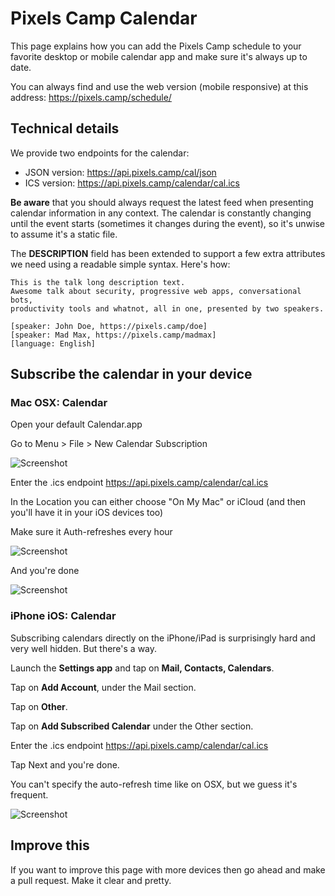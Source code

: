# Pixels Camp Calendar

This page explains how you can add the Pixels Camp schedule to your favorite desktop or mobile calendar app and make sure it's always up to date.

You can always find and use the web version (mobile responsive) at this address: https://pixels.camp/schedule/

## Technical details

We provide two endpoints for the calendar:

 * JSON version: https://api.pixels.camp/cal/json
 * ICS version: https://api.pixels.camp/calendar/cal.ics

**Be aware** that you should always request the latest feed when presenting calendar information in any context. The calendar is constantly changing until the event starts (sometimes it changes during the event), so it's unwise to assume it's a static file.

The **DESCRIPTION** field has been extended to support a few extra attributes we need using a readable simple syntax. Here's how:

```
This is the talk long description text.
Awesome talk about security, progressive web apps, conversational bots,
productivity tools and whatnot, all in one, presented by two speakers.

[speaker: John Doe, https://pixels.camp/doe]
[speaker: Mad Max, https://pixels.camp/madmax]
[language: English]
```

## Subscribe the calendar in your device

### Mac OSX: Calendar

Open your default Calendar.app

Go to Menu > File > New Calendar Subscription

![Screenshot](https://github.com/PixelsCamp/pixels_camp_2016/blob/master/img/osx_start.png?raw=true)

Enter the .ics endpoint https://api.pixels.camp/calendar/cal.ics

In the Location you can either choose "On My Mac" or iCloud (and then you'll have it in your iOS devices too)

Make sure it Auth-refreshes every hour

![Screenshot](https://github.com/PixelsCamp/pixels_camp_2016/blob/master/img/osx_settings.png?raw=true)

And you're done

![Screenshot](https://github.com/PixelsCamp/pixels_camp_2016/blob/master/img/osx_subscribed.png?raw=true)

### iPhone iOS: Calendar

Subscribing calendars directly on the iPhone/iPad is surprisingly hard and very well hidden. But there's a way.

Launch the **Settings app** and tap on **Mail, Contacts, Calendars**.

Tap on **Add Account**, under the Mail section.

Tap on **Other**.

Tap on **Add Subscribed Calendar** under the Other section.

Enter the .ics endpoint https://api.pixels.camp/calendar/cal.ics

Tap Next and you're done.

You can't specify the auto-refresh time like on OSX, but we guess it's frequent.

![Screenshot](https://github.com/PixelsCamp/pixels_camp_2016/blob/master/img/ios_calendar.png?raw=true)

## Improve this

If you want to improve this page with more devices then go ahead and make a pull request. Make it clear and pretty.
